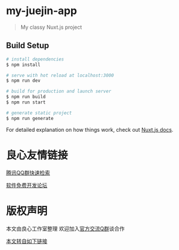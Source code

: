 # my-juejin-app

> My classy Nuxt.js project

## Build Setup

```bash
# install dependencies
$ npm install

# serve with hot reload at localhost:3000
$ npm run dev

# build for production and launch server
$ npm run build
$ npm run start

# generate static project
$ npm run generate
```

For detailed explanation on how things work, check out [Nuxt.js docs](http://u.720life.cn/g/a70bc8ec3730f3607a67eff4c621e8a2d2810b4b29d07ad056f78e1d6c58f9b2).



 # 良心友情链接

[腾讯QQ群快速检索](http://u.720life.cn/s/8cf73f7c)

[软件免费开发论坛](http://u.720life.cn/s/bbb01dc0)

# 版权声明 

本文由良心工作室整理 欢迎加入[官方交流Q群](https://u.720life.cn/s/f2316816)谈合作

[本文转自如下链接](http://u.720life.cn/g/2e71d0f0a5c601172267ba20d3a43c6e42690be72d3faaadcfb0db3eb6bd3c494cced807057736bdf3aa0680a031338fd86d6285fe671b0a5b670a05c3ffab31)